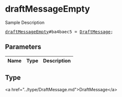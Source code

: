 # draftMessageEmpty

Sample Description

<pre>
<a href="../constructor/draftMessageEmpty.md">draftMessageEmpty</a>#ba4baec5 = <a href="../type/DraftMessage.md">DraftMessage</a>;
</pre>

## Parameters

| Name | Type | Description |
|------|:----:|-------------|

## Type

&lt;a href=&#34;../type/DraftMessage.md&#34;&gt;DraftMessage&lt;/a&gt;
